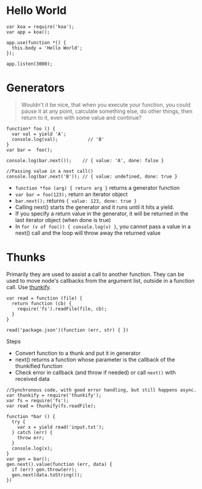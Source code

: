 # Hello World 

```
var koa = require('koa');
var app = koa();

app.use(function *() {
  this.body = 'Hello World';
});

app.listen(3000);

```

# Generators
> Wouldn't it be nice, that when you execute your function, you could pause it at any point, calculate something else, do other things, then return to it, even with some value and continue?

```
function* foo () {
  var val = yield 'A';
  console.log(val);           // 'B'
}
var bar =  foo();

console.log(bar.next());    // { value: 'A', done: false }

//Passing value in a next call()
console.log(bar.next('B')); // { value: undefined, done: true }
```

- ```function *foo (arg) { return arg }``` returns a generator function
- ```var bar = foo(123);``` return an iterator object
- ```bar.next();``` returns ```{ value: 123, done: true }```
- Calling next() starts the generator and it runs until it hits a yield.
- If you specify a return value in the generator, it will be returned in the last iterator object (when done is true)
- In ```for (v of foo()) { console.log(v) }```, you cannot pass a value in a next() call and the loop will throw away the returned value


# Thunks
Primarily they are used to assist a call to another function. They can be used to move node's callbacks from the argument list, outside in a function call. Use [thunkify](https://github.com/visionmedia/node-thunkify).

```
var read = function (file) {
  return function (cb) {
    require('fs').readFile(file, cb);
  }
}

read('package.json')(function (err, str) { })
```

Steps
- Convert function to a thunk and put it in generator
- next() returns a function whose parameter is the callback of the thunkified function
- Check error in callback (and throw if needed) or call ```next()``` with received data

```
//Synchronous code, with good error handling, but still happens async.
var thunkify = require('thunkify');
var fs = require('fs');
var read = thunkify(fs.readFile);

function *bar () {
  try {
    var x = yield read('input.txt');
  } catch (err) {
    throw err;
  }
  console.log(x);
}
var gen = bar();
gen.next().value(function (err, data) {
  if (err) gen.throw(err);
  gen.next(data.toString());
})
```